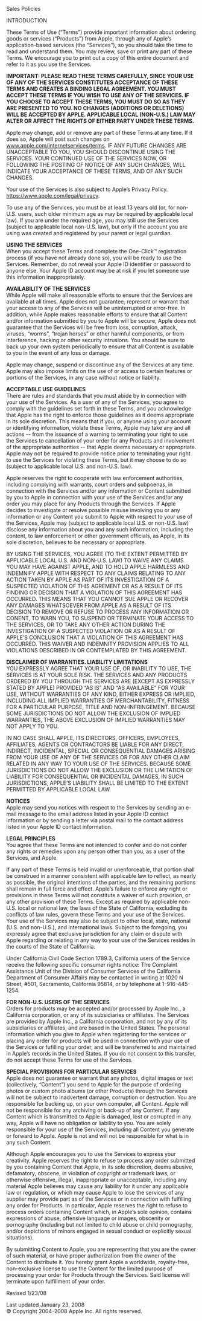   
  
  

Sales Policies

INTRODUCTION

These Terms of Use (“Terms”) provide important information about ordering goods or services (“Products”) from Apple, through any of Apple’s application-based services (the “Services”), so you should take the time to read and understand them. You may review, save or print any part of these Terms. We encourage you to print out a copy of this entire document and refer to it as you use the Services.  
  
**IMPORTANT: PLEASE READ THESE TERMS CAREFULLY, SINCE YOUR USE OF ANY OF THE SERVICES CONSTITUTES ACCEPTANCE OF THESE TERMS AND CREATES A BINDING LEGAL AGREEMENT. YOU MUST ACCEPT THESE TERMS IF YOU WISH TO USE ANY OF THE SERVICES. IF YOU CHOOSE TO ACCEPT THESE TERMS, YOU MUST DO SO AS THEY ARE PRESENTED TO YOU. NO CHANGES (ADDITIONS OR DELETIONS) WILL BE ACCEPTED BY APPLE. APPLICABLE LOCAL (NON-U.S.) LAW MAY ALTER OR AFFECT THE RIGHTS OF EITHER PARTY UNDER THESE TERMS.**  
  
Apple may change, add or remove any part of these Terms at any time. If it does so, Apple will post such changes on www.apple.com/internetservices/terms. IF ANY FUTURE CHANGES ARE UNACCEPTABLE TO YOU, YOU SHOULD DISCONTINUE USING THE SERVICES. YOUR CONTINUED USE OF THE SERVICES NOW, OR FOLLOWING THE POSTING OF NOTICE OF ANY SUCH CHANGES, WILL INDICATE YOUR ACCEPTANCE OF THESE TERMS, AND OF ANY SUCH CHANGES.  
  
Your use of the Services is also subject to Apple’s Privacy Policy. https://www.apple.com/legal/privacy.  
  
To use any of the Services, you must be at least 13 years old (or, for non-U.S. users, such older minimum age as may be required by applicable local law). If you are under the required age, you may still use the Services (subject to applicable local non-U.S. law), but only if the account you are using was created and registered by your parent or legal guardian.  
  
**USING THE SERVICES**  
When you accept these Terms and complete the One-Click™ registration process (if you have not already done so), you will be ready to use the Services. Remember, do not reveal your Apple ID identifier or password to anyone else. Your Apple ID account may be at risk if you let someone use this information inappropriately.  
  
**AVAILABILITY OF THE SERVICES**  
While Apple will make all reasonable efforts to ensure that the Services are available at all times, Apple does not guarantee, represent or warrant that your access to any of the Services will be uninterrupted or error-free. In addition, while Apple makes reasonable efforts to ensure that all Content and/or information submitted by you to Apple will be secure, Apple does not guarantee that the Services will be free from loss, corruption, attack, viruses, “worms”, “trojan horses” or other harmful components, or from interference, hacking or other security intrusions. You should be sure to back up your own system periodically to ensure that all Content is available to you in the event of any loss or damage.  
  
Apple may change, suspend or discontinue any of the Services at any time. Apple may also impose limits on the use of or access to certain features or portions of the Services, in any case without notice or liability.  
  
**ACCEPTABLE USE GUIDELINES**  
There are rules and standards that you must abide by in connection with your use of the Services. As a user of any of the Services, you agree to comply with the guidelines set forth in these Terms, and you acknowledge that Apple has the right to enforce those guidelines as it deems appropriate in its sole discretion. This means that if you, or anyone using your account or identifying information, violate these Terms, Apple may take any and all actions -- from the issuance of a warning to terminating your right to use the Services to cancellation of your order for any Products and involvement of the appropriate authorities -- that Apple deems necessary or appropriate. Apple may not be required to provide notice prior to terminating your right to use the Services for violating these Terms, but it may choose to do so (subject to applicable local U.S. and non-U.S. law).  
  
Apple reserves the right to cooperate with law enforcement authorities, including complying with warrants, court orders and subpoenas, in connection with the Services and/or any information or Content submitted by you to Apple in connection with your use of the Services and/or any order you may place for any Products through the Services. If Apple decides to investigate or resolve possible misuse involving you or any information or any Content you submit to Apple with respect to your use of the Services, Apple may (subject to applicable local U.S. or non-U.S. law) disclose any information about you and any such information, including the content, to law enforcement or other government officials, as Apple, in its sole discretion, believes to be necessary or appropriate.  
  
BY USING THE SERVICES, YOU AGREE (TO THE EXTENT PERMITTED BY APPLICABLE LOCAL U.S. AND NON-U.S. LAW) TO WAIVE ANY CLAIMS YOU MAY HAVE AGAINST APPLE, AND TO HOLD APPLE HARMLESS AND INDEMNIFY APPLE WITH RESPECT TO ANY CLAIMS RELATING TO ANY ACTION TAKEN BY APPLE AS PART OF ITS INVESTIGATION OF A SUSPECTED VIOLATION OF THIS AGREMENT OR AS A RESULT OF ITS FINDING OR DECISION THAT A VIOLATION OF THIS AGREEMENT HAS OCCURRED. THIS MEANS THAT YOU CANNOT SUE APPLE OR RECOVER ANY DAMAGES WHATSOEVER FROM APPLE AS A RESULT OF ITS DECISION TO REMOVE OR REFUSE TO PROCESS ANY INFORMATION OR CONENT, TO WARN YOU, TO SUSPEND OR TERMINATE YOUR ACCESS TO THE SERVICES, OR TO TAKE ANY OTHER ACTION DURING THE INVESTIGATION OF A SUSPECTED VIOLATION OR AS A RESULT OF APPLE’S CONCLUSION THAT A VIOLATION OF THIS AGREEMENT HAS OCCURRED. THIS WAIVER AND INDEMNITY PROVISION APPLIES TO ALL VIOLATIONS DESCRIBED IN OR CONTEMPLATED BY THIS AGREEMENT.  
  
**DISCLAIMER OF WARRANTIES. LIABILITY LIMITATIONS**  
YOU EXPRESSLY AGREE THAT YOUR USE OF, OR INABILITY TO USE, THE SERVICES IS AT YOUR SOLE RISK. THE SERVICES AND ANY PRODUCTS ORDERED BY YOU THROUGH THE SERVICES ARE (EXCEPT AS EXPRESSLY STATED BY APPLE) PROVIDED “AS IS” AND “AS AVAILABLE” FOR YOUR USE, WITHOUT WARRANTIES OF ANY KIND, EITHER EXPRESS OR IMPLIED, INCLUDING ALL IMPLIED WARRANTIES OF MERCHANTABILITY, FITNESS FOR A PARTICULAR PURPOSE, TITLE AND NON-INFRINGEMENT. BECAUSE SOME JURISDICTIONS DO NOT ALLOW THE EXCLUSION OF IMPLIED WARRANTIES, THE ABOVE EXCLUSION OF IMPLIED WARRANTIES MAY NOT APPLY TO YOU.  
  
IN NO CASE SHALL APPLE, ITS DIRECTORS, OFFICERS, EMPLOYEES, AFFILIATES, AGENTS OR CONTRACTORS BE LIABLE FOR ANY DIRECT, INDIRECT, INCIDENTAL, SPECIAL OR CONSEQUENTIAL DAMAGES ARISING FROM YOUR USE OF ANY OF THE SERVICES OR FOR ANY OTHER CLAIM RELATED IN ANY WAY TO YOUR USE OF THE SERVICES. BECAUSE SOME JURISDICTIONS DO NOT ALLOW THE EXCLUSION OR THE LIMITATION OF LIABILITY FOR CONSEQUENTIAL OR INCIDENTAL DAMAGES, IN SUCH JURISDICTIONS, APPLE’S LIABILITY SHALL BE LIMITED TO THE EXTENT PERMITTED BY APPLICABLE LOCAL LAW.  
  
**NOTICES**  
Apple may send you notices with respect to the Services by sending an e-mail message to the email address listed in your Apple ID contact information or by sending a letter via postal mail to the contact address listed in your Apple ID contact information.  
  
**LEGAL PRINCIPLES**  
You agree that these Terms are not intended to confer and do not confer any rights or remedies upon any person other than you, as a user of the Services, and Apple.  
  
If any part of these Terms is held invalid or unenforceable, that portion shall be construed in a manner consistent with applicable law to reflect, as nearly as possible, the original intentions of the parties, and the remaining portions shall remain in full force and effect. Apple’s failure to enforce any right or provisions in these Terms will not constitute a waiver of such provision, or any other provision of these Terms. Except as required by applicable non-U.S. local or national law, the laws of the State of California, excluding its conflicts of law rules, govern these Terms and your use of the Services. Your use of the Services may also be subject to other local, state, national (U.S. and non-U.S.), and international laws. Subject to the foregoing, you expressly agree that exclusive jurisdiction for any claim or dispute with Apple regarding or relating in any way to your use of the Services resides in the courts of the State of California.  
  
Under California Civil Code Section 1789.3, California users of the Service receive the following specific consumer rights notice: The Complaint Assistance Unit of the Division of Consumer Services of the California Department of Consumer Affairs may be contacted in writing at 1020 N Street, #501, Sacramento, California 95814, or by telephone at 1-916-445-1254.  
  
**FOR NON-U.S. USERS OF THE SERVICES**  
Orders for products may be accepted and/or processed by Apple Inc., a California corporation, or any of its subsidiaries or affiliates. The Services are provided by Apple Inc., a California corporation, and not by any of its subsidiaries or affiliates, and are based in the United States. The personal information which you give to Apple when registering for the services or placing any order for products will be used in connection with your use of the Services or fufilling your order, and will be transferred to and maintained in Apple’s records in the United States. If you do not consent to this transfer, do not accept these Terms for use of the Services.  
  
**SPECIAL PROVISIONS FOR PARTICULAR SERVICES**  
Apple does not guarantee or warrant that any photos, digital images or text (collectively, “Content”) you send to Apple for the purpose of ordering photos or custom photo albums (or other Products) through the Services will not be subject to inadvertent damage, corruption or destruction. You are responsible for backing up, on your own computer, all Content. Apple will not be responsible for any archiving or back-up of any Content. If any Content which is transmitted to Apple is damaged, lost or corrupted in any way, Apple will have no obligation or liability to you. You are solely responsible for your use of the Services, including all Content you generate or forward to Apple. Apple is not and will not be responsible for what is in any such Content.  
  
Although Apple encourages you to use the Services to express your creativity, Apple reserves the right to refuse to process any order submitted by you containing Content that Apple, in its sole discretion, deems abusive, defamatory, obscene, in violation of copyright or trademark laws, or otherwise offensive, illegal, inappropriate or unacceptable, including any material Apple believes may cause any liability for it under any applicable law or regulation, or which may cause Apple to lose the services of any supplier may provide part as of the Services or in connection with fulfilling any order for Products. In particular, Apple reserves the right to refuse to process orders containing Content which, in Apple’s sole opinion, contains expressions of abuse, offensive language or images, obscenity or pornography (including but not limited to child abuse or child pornography, and/or depictions of minors engaged in sexual conduct or explicitly sexual situations).  
  
By submitting Content to Apple, you are representing that you are the owner of such material, or have proper authorization from the owner of the Content to distribute it. You hereby grant Apple a worldwide, royalty-free, non-exclusive license to use the Content for the limited purpose of processing your order for Products through the Services. Said license will terminate upon fulfillment of your order.  
  
  
Revised 1/23/08

  
Last updated January 23, 2008  
© Copyright 2004-2008 Apple Inc. All rights reserved.